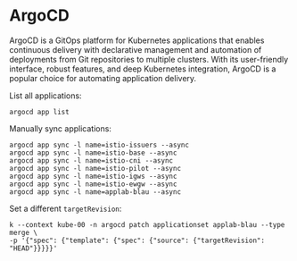 # ArgoCD

ArgoCD is a GitOps platform for Kubernetes applications that enables continuous
delivery with declarative management and automation of deployments from Git
repositories to multiple clusters. With its user-friendly interface, robust
features, and deep Kubernetes integration, ArgoCD is a popular choice for
automating application delivery.

List all applications:
```console
argocd app list
```

Manually sync applications:
```console
argocd app sync -l name=istio-issuers --async
argocd app sync -l name=istio-base --async
argocd app sync -l name=istio-cni --async
argocd app sync -l name=istio-pilot --async
argocd app sync -l name=istio-igws --async
argocd app sync -l name=istio-ewgw --async
argocd app sync -l name=applab-blau --async
```

Set a different `targetRevision`:
```console
k --context kube-00 -n argocd patch applicationset applab-blau --type merge \
-p '{"spec": {"template": {"spec": {"source": {"targetRevision": "HEAD"}}}}}'
```
